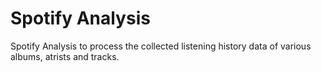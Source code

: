 # Spotify Analysis
Spotify Analysis to process the collected listening history data of various albums, atrists and tracks.
